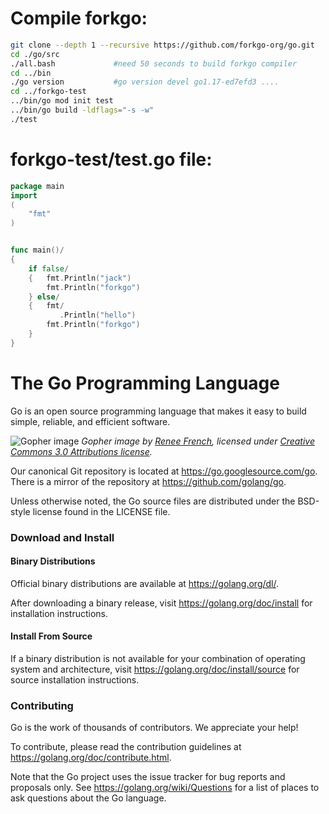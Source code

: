 # Compile forkgo:
```bash
git clone --depth 1 --recursive https://github.com/forkgo-org/go.git
cd ./go/src
./all.bash             #need 50 seconds to build forkgo compiler
cd ../bin
./go version           #go version devel go1.17-ed7efd3 ....
cd ../forkgo-test
../bin/go mod init test
../bin/go build -ldflags="-s -w"
./test
```

# forkgo-test/test.go file:

```go
package main
import
(
    "fmt"
)


func main()/
{
    if false/
    {   fmt.Println("jack")
        fmt.Println("forkgo")
    } else/
    {   fmt/
           .Println("hello")
        fmt.Println("forkgo")
    }
}

```

# The Go Programming Language

Go is an open source programming language that makes it easy to build simple,
reliable, and efficient software.

![Gopher image](https://golang.org/doc/gopher/fiveyears.jpg)
*Gopher image by [Renee French][rf], licensed under [Creative Commons 3.0 Attributions license][cc3-by].*

Our canonical Git repository is located at https://go.googlesource.com/go.
There is a mirror of the repository at https://github.com/golang/go.

Unless otherwise noted, the Go source files are distributed under the
BSD-style license found in the LICENSE file.

### Download and Install

#### Binary Distributions

Official binary distributions are available at https://golang.org/dl/.

After downloading a binary release, visit https://golang.org/doc/install
for installation instructions.

#### Install From Source

If a binary distribution is not available for your combination of
operating system and architecture, visit
https://golang.org/doc/install/source
for source installation instructions.

### Contributing

Go is the work of thousands of contributors. We appreciate your help!

To contribute, please read the contribution guidelines at https://golang.org/doc/contribute.html.

Note that the Go project uses the issue tracker for bug reports and
proposals only. See https://golang.org/wiki/Questions for a list of
places to ask questions about the Go language.

[rf]: https://reneefrench.blogspot.com/
[cc3-by]: https://creativecommons.org/licenses/by/3.0/
